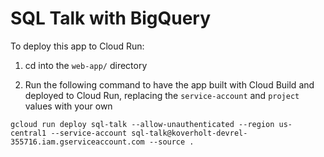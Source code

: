 # SQL Talk with BigQuery

To deploy this app to Cloud Run:

1. cd into the `web-app/` directory

2. Run the following command to have the app built with Cloud Build and deployed
   to Cloud Run, replacing the `service-account` and `project` values with your
   own

```
gcloud run deploy sql-talk --allow-unauthenticated --region us-central1 --service-account sql-talk@koverholt-devrel-355716.iam.gserviceaccount.com --source .
```
